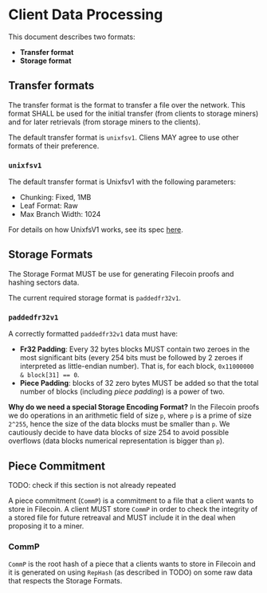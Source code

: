 # Client Data Processing

This document describes two formats:

- **Transfer format**
- **Storage format**

## Transfer formats

The transfer format is the format to transfer a file over the network. This format SHALL be used for the initial transfer (from clients to storage miners) and for later retrievals (from storage miners to the clients).

The default transfer format is `unixfsv1`. Cliens MAY agree to use other formats of their preference.

### `unixfsv1`

The default transfer format is Unixfsv1 with the following parameters:

- Chunking: Fixed, 1MB
- Leaf Format: Raw
- Max Branch Width: 1024

For details on how UnixfsV1 works, see its spec [here](https://github.com/ipfs/specs/tree/master/unixfs).

## Storage Formats

The Storage Format MUST be use for generating Filecoin proofs and hashing sectors data. 

The current required storage format is `paddedfr32v1`.

### `paddedfr32v1`

A correctly formatted `paddedfr32v1` data must have:

- **Fr32 Padding**: Every 32 bytes blocks MUST contain two zeroes in the most significant bits (every 254 bits must be followed by 2 zeroes if interpreted as little-endian number). That is, for each block, `0x11000000 & block[31] == 0`.
- **Piece Padding**: blocks of 32 zero bytes MUST be added so that the total number of blocks (including *piece padding*) is a power of two.

**Why do we need a special Storage Encoding Format?** In the Filecoin proofs we do operations in an arithmetic field of size `p`, where `p` is a prime of size `2^255`, hence the size of the data blocks must be smaller than `p`. We cautiously decide to have data blocks of size 254 to avoid possible overflows (data blocks numerical representation is bigger than `p`). 



## Piece Commitment

TODO: check if this section is not already repeated

A piece commitment (`CommP`) is a commitment to a file that a client wants to store in Filecoin. A client MUST store `CommP` in order to check the integrity of a stored file for future retreaval and MUST include it in the deal when proposing it to a miner.

### CommP

`CommP` is the root hash of a piece that a clients wants to store in Filecoin and it is generated on using `RepHash` (as described in TODO) on some raw data that respects the Storage Formats. 


